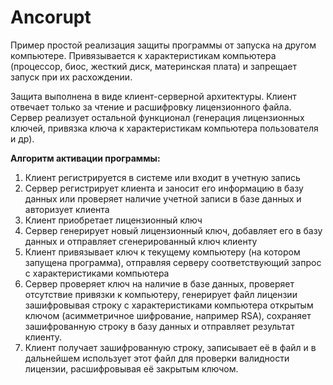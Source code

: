 # Ancorupt

Пример простой реализация защиты программы от запуска на другом компьютере. Привязывается к характеристикам компьютера (процессор, биос, жесткий диск, материнская плата) и запрещает запуск при их расхождении.

Защита выполнена в виде клиент-серверной архитектуры. Клиент отвечает только за чтение и расшифровку лицензионного файла. Сервер реализует остальной функционал (генерация лицензионных ключей, привязка ключа к характеристикам компьютера пользователя и др).

**Алгоритм активации программы:**
1) Клиент регистрируется в системе или входит в учетную запись
2) Сервер регистрирует клиента и заносит его информацию в базу данных или проверяет наличие учетной записи в базе данных и авторизует клиента
3) Клиент приобретает лицензионный ключ
4) Сервер генерирует новый лицензионный ключ, добавляет его в базу данных и отправляет сгенерированный ключ клиенту
5) Клиент привязывает ключ к текущему компьютеру (на котором запущена программа), отправляя серверу соответствующий запрос с характеристиками компьютера
6) Сервер проверяет ключ на наличие в базе данных, проверяет отсутствие привязки к компьютеру, генерирует файл лицензии зашифровывая строку с характеристиками компьютера открытым ключом (асимметричное шифрование, например RSA), сохраняет зашифрованную строку в базу данных и отправляет результат клиенту.
7) Клиент получает зашифрованную строку, записывает её в файл и в дальнейшем использует этот файл для проверки валидности лицензии, расшифровывая её закрытым ключом.
